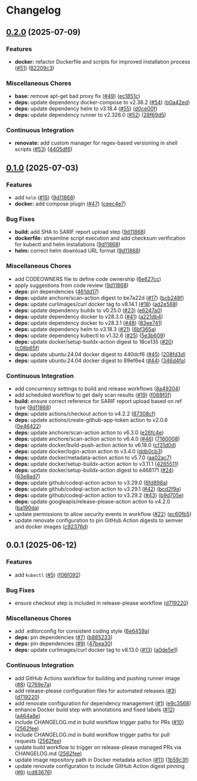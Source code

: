 # Changelog

## [0.2.0](https://github.com/nobbs/gha-runner-image/compare/v0.1.0...v0.2.0) (2025-07-09)


### Features

* **docker:** refactor Dockerfile and scripts for improved installation process ([#51](https://github.com/nobbs/gha-runner-image/issues/51)) ([82209c3](https://github.com/nobbs/gha-runner-image/commit/82209c3dbe4d0a16bbf03b9f71fb45be89730efe))


### Miscellaneous Chores

* **base:** remove apt-get bad proxy fix ([#49](https://github.com/nobbs/gha-runner-image/issues/49)) ([ec1851c](https://github.com/nobbs/gha-runner-image/commit/ec1851c43506cdce497389f94051e7b3890ccbde))
* **deps:** update dependency docker-compose to v2.38.2 ([#54](https://github.com/nobbs/gha-runner-image/issues/54)) ([b0a42ed](https://github.com/nobbs/gha-runner-image/commit/b0a42ed3be86c7c5ea93fd861a94e87e2441c150))
* **deps:** update dependency helm to v3.18.4 ([#55](https://github.com/nobbs/gha-runner-image/issues/55)) ([d0ce00f](https://github.com/nobbs/gha-runner-image/commit/d0ce00f499173919d9be03dabbd29839431e8359))
* **deps:** update dependency runner to v2.326.0 ([#52](https://github.com/nobbs/gha-runner-image/issues/52)) ([28f69d5](https://github.com/nobbs/gha-runner-image/commit/28f69d551a9c5557a2afa7dfe33138247eaf5b95))


### Continuous Integration

* **renovate:** add custom manager for regex-based versioning in shell scripts ([#53](https://github.com/nobbs/gha-runner-image/issues/53)) ([4405df6](https://github.com/nobbs/gha-runner-image/commit/4405df6c923429142a990efa032daa567bb4a215))

## [0.1.0](https://github.com/nobbs/gha-runner-image/compare/v0.0.1...v0.1.0) (2025-07-03)


### Features

* add `helm` ([#15](https://github.com/nobbs/gha-runner-image/issues/15)) ([9d11868](https://github.com/nobbs/gha-runner-image/commit/9d11868c84a94f3b1afeceda61d83911c15349d4))
* **docker:** add compose plugin ([#47](https://github.com/nobbs/gha-runner-image/issues/47)) ([ceec4e7](https://github.com/nobbs/gha-runner-image/commit/ceec4e73104a07148c05b7faea0abb6476de5715))


### Bug Fixes

* **build:** add SHA to SARIF report upload step ([9d11868](https://github.com/nobbs/gha-runner-image/commit/9d11868c84a94f3b1afeceda61d83911c15349d4))
* **dockerfile:** streamline script execution and add checksum verification for kubectl and helm installations ([9d11868](https://github.com/nobbs/gha-runner-image/commit/9d11868c84a94f3b1afeceda61d83911c15349d4))
* **helm:** correct helm download URL format ([9d11868](https://github.com/nobbs/gha-runner-image/commit/9d11868c84a94f3b1afeceda61d83911c15349d4))


### Miscellaneous Chores

* add CODEOWNERS file to define code ownership ([6e627cc](https://github.com/nobbs/gha-runner-image/commit/6e627cc6cc7a5eb6839cfe7e0891c76a2f73b1df))
* apply suggestions from code review ([9d11868](https://github.com/nobbs/gha-runner-image/commit/9d11868c84a94f3b1afeceda61d83911c15349d4))
* **deps:** pin dependencies ([461dd17](https://github.com/nobbs/gha-runner-image/commit/461dd1709e473530b09d6e68cd9be5d67c3b5597))
* **deps:** update anchore/scan-action digest to be7a22d ([#17](https://github.com/nobbs/gha-runner-image/issues/17)) ([bcb248f](https://github.com/nobbs/gha-runner-image/commit/bcb248fb9746dce8a2450f646aa3ab74f020dd35))
* **deps:** update curlimages/curl docker tag to v8.14.1 ([#18](https://github.com/nobbs/gha-runner-image/issues/18)) ([ad2e568](https://github.com/nobbs/gha-runner-image/commit/ad2e568cc006333b1a67e1a3d313bf79c3561af0))
* **deps:** update dependency buildx to v0.25.0 ([#23](https://github.com/nobbs/gha-runner-image/issues/23)) ([e6247a0](https://github.com/nobbs/gha-runner-image/commit/e6247a0d31bc470275f08bd24d75749270016962))
* **deps:** update dependency docker to v28.3.0 ([#41](https://github.com/nobbs/gha-runner-image/issues/41)) ([a221db4](https://github.com/nobbs/gha-runner-image/commit/a221db457e9a15687f960432bacc3ad569293f0b))
* **deps:** update dependency docker to v28.3.1 ([#48](https://github.com/nobbs/gha-runner-image/issues/48)) ([83ee741](https://github.com/nobbs/gha-runner-image/commit/83ee74130601ccfcf18c8f47e42d14952d23b613))
* **deps:** update dependency helm to v3.18.3 ([#21](https://github.com/nobbs/gha-runner-image/issues/21)) ([6bf365a](https://github.com/nobbs/gha-runner-image/commit/6bf365a38d0069469d79cc1fdf36dbd991ecdd25))
* **deps:** update dependency kubectl to v1.32.6 ([#25](https://github.com/nobbs/gha-runner-image/issues/25)) ([5e3b609](https://github.com/nobbs/gha-runner-image/commit/5e3b609220d8541706ad7222dcce7a14b25f344c))
* **deps:** update docker/setup-buildx-action digest to 18ce135 ([#20](https://github.com/nobbs/gha-runner-image/issues/20)) ([c08b65f](https://github.com/nobbs/gha-runner-image/commit/c08b65fe204e344d7c975c57bb35fc0630d62600))
* **deps:** update ubuntu:24.04 docker digest to 440dcf6 ([#45](https://github.com/nobbs/gha-runner-image/issues/45)) ([208fd3d](https://github.com/nobbs/gha-runner-image/commit/208fd3dd83037b05a64435c8c1731301c5bbf417))
* **deps:** update ubuntu:24.04 docker digest to 89ef6e4 ([#44](https://github.com/nobbs/gha-runner-image/issues/44)) ([346d4fa](https://github.com/nobbs/gha-runner-image/commit/346d4fa522a29ca8e829e5f601b0f4e5692c81dc))


### Continuous Integration

* add concurrency settings to build and release workflows ([8a49204](https://github.com/nobbs/gha-runner-image/commit/8a4920414bcf631d764be319be3991c59a2ff65b))
* add scheduled workflow to get daily scan results ([#19](https://github.com/nobbs/gha-runner-image/issues/19)) ([f088f0f](https://github.com/nobbs/gha-runner-image/commit/f088f0f3045f95cdb229a55b2c69ee964977a5c3))
* **build:** ensure correct reference for SARIF report upload based on ref type ([9d11868](https://github.com/nobbs/gha-runner-image/commit/9d11868c84a94f3b1afeceda61d83911c15349d4))
* **deps:** update actions/checkout action to v4.2.2 ([87308cf](https://github.com/nobbs/gha-runner-image/commit/87308cf854e7002a574ede6bacacc892adbe24cd))
* **deps:** update actions/create-github-app-token action to v2.0.6 ([0e46422](https://github.com/nobbs/gha-runner-image/commit/0e46422c97c493d413c8053fffef484a82963b42))
* **deps:** update anchore/scan-action action to v6.3.0 ([e26fc4e](https://github.com/nobbs/gha-runner-image/commit/e26fc4efe41259b58f254fd8e8af9ce1a07d4c40))
* **deps:** update anchore/scan-action action to v6.4.0 ([#46](https://github.com/nobbs/gha-runner-image/issues/46)) ([7160008](https://github.com/nobbs/gha-runner-image/commit/7160008c5c54088590236b7907a14bbc8d770cac))
* **deps:** update docker/build-push-action action to v6.18.0 ([cf31d0d](https://github.com/nobbs/gha-runner-image/commit/cf31d0dfbd8b55012b8c6918791ebe1d418b0916))
* **deps:** update docker/login-action action to v3.4.0 ([ddb0cb3](https://github.com/nobbs/gha-runner-image/commit/ddb0cb304e3f52e88284d3b399a3bfec80d15313))
* **deps:** update docker/metadata-action action to v5.7.0 ([aa02ac7](https://github.com/nobbs/gha-runner-image/commit/aa02ac773dcd20a5170742ee323f7b0c8bb08700))
* **deps:** update docker/setup-buildx-action action to v3.11.1 ([4265511](https://github.com/nobbs/gha-runner-image/commit/42655118f331acc4ea3ca8fa667455ad7edea244))
* **deps:** update docker/setup-buildx-action digest to e468171 ([#24](https://github.com/nobbs/gha-runner-image/issues/24)) ([63e8ad7](https://github.com/nobbs/gha-runner-image/commit/63e8ad7a981113ef5b7e15cbc001e33760a13add))
* **deps:** update github/codeql-action action to v3.29.0 ([6fd898a](https://github.com/nobbs/gha-runner-image/commit/6fd898af66094cdca8624a9f072b8a2f221e20b6))
* **deps:** update github/codeql-action action to v3.29.1 ([#42](https://github.com/nobbs/gha-runner-image/issues/42)) ([bcd2f9a](https://github.com/nobbs/gha-runner-image/commit/bcd2f9aac07b8f70e23a1f54a43958bd36dfc1bf))
* **deps:** update github/codeql-action action to v3.29.2 ([#43](https://github.com/nobbs/gha-runner-image/issues/43)) ([b9d705e](https://github.com/nobbs/gha-runner-image/commit/b9d705ecf0e2fb7dd431871d08c38f79a2aeba50))
* **deps:** update googleapis/release-please-action action to v4.2.0 ([ba190da](https://github.com/nobbs/gha-runner-image/commit/ba190daa67ae3f78c052ec6c77aec31440508276))
* update permissions to allow security events in workflow ([#22](https://github.com/nobbs/gha-runner-image/issues/22)) ([ec60fb5](https://github.com/nobbs/gha-runner-image/commit/ec60fb5120f291a84c8da05383d5916e81a96fbc))
* update renovate configuration to pin GitHub Action digests to semver and docker images ([c92376d](https://github.com/nobbs/gha-runner-image/commit/c92376d30db34530d520de3fa1d288733d3f421b))

## 0.0.1 (2025-06-12)


### Features

* add `kubectl` ([#5](https://github.com/nobbs/gha-runner-image/issues/5)) ([f06f092](https://github.com/nobbs/gha-runner-image/commit/f06f0921eb22de4aa9403ded4615cf1f8c0adbb6))


### Bug Fixes

* ensure checkout step is included in release-please workflow ([d719220](https://github.com/nobbs/gha-runner-image/commit/d7192209d30cc63d4e73577b4ac4ac11f2595f3c))


### Miscellaneous Chores

* add .editorconfig for consistent coding style ([6e6459a](https://github.com/nobbs/gha-runner-image/commit/6e6459a8342d6fdff155085217417e2999782a20))
* **deps:** pin dependencies ([#7](https://github.com/nobbs/gha-runner-image/issues/7)) ([b885233](https://github.com/nobbs/gha-runner-image/commit/b885233442972a491432e27ea13b64ca8f5969d8))
* **deps:** pin dependencies ([#9](https://github.com/nobbs/gha-runner-image/issues/9)) ([47bea30](https://github.com/nobbs/gha-runner-image/commit/47bea306550d18625a152a86332647eb168fe702))
* **deps:** update curlimages/curl docker tag to v8.13.0 ([#13](https://github.com/nobbs/gha-runner-image/issues/13)) ([a0de5e1](https://github.com/nobbs/gha-runner-image/commit/a0de5e1b05405f89776999e727a761de3b37070a))


### Continuous Integration

* add GitHub Actions workflow for building and pushing runner image ([#8](https://github.com/nobbs/gha-runner-image/issues/8)) ([2769e7a](https://github.com/nobbs/gha-runner-image/commit/2769e7a671b0354066158fef13d6f0152bfca773))
* add release-please configuration files for automated releases ([#3](https://github.com/nobbs/gha-runner-image/issues/3)) ([d719220](https://github.com/nobbs/gha-runner-image/commit/d7192209d30cc63d4e73577b4ac4ac11f2595f3c))
* add renovate configuration for dependency management ([#1](https://github.com/nobbs/gha-runner-image/issues/1)) ([e9c3568](https://github.com/nobbs/gha-runner-image/commit/e9c3568df02a73352bc8e3bd35701a6054d7914f))
* enhance Docker build step with annotations and fixed labels ([#12](https://github.com/nobbs/gha-runner-image/issues/12)) ([a464a8e](https://github.com/nobbs/gha-runner-image/commit/a464a8e69c882d1b42c1feaba926fffe2bb679d6))
* include CHANGELOG.md in build workflow trigger paths for PRs ([#10](https://github.com/nobbs/gha-runner-image/issues/10)) ([2562fee](https://github.com/nobbs/gha-runner-image/commit/2562feeb419404291d0e9bdd1b926ee82606e3b6))
* include CHANGELOG.md in build workflow trigger paths for pull requests ([2562fee](https://github.com/nobbs/gha-runner-image/commit/2562feeb419404291d0e9bdd1b926ee82606e3b6))
* update build workflow to trigger on release-please managed PRs via CHANGELOG.md ([2562fee](https://github.com/nobbs/gha-runner-image/commit/2562feeb419404291d0e9bdd1b926ee82606e3b6))
* update image repository path in Docker metadata action ([#11](https://github.com/nobbs/gha-runner-image/issues/11)) ([1b59c3f](https://github.com/nobbs/gha-runner-image/commit/1b59c3f3ae5b1da4a1dcd002c1405e2a94dc2102))
* update renovate configuration to include GitHub Action digest pinning ([#6](https://github.com/nobbs/gha-runner-image/issues/6)) ([cd83676](https://github.com/nobbs/gha-runner-image/commit/cd836766015e84e4570675f08b0857508f8574ee))
